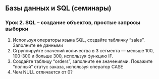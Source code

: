 ## Базы данных и SQL (семинары)
### Урок 2. SQL – создание объектов, простые запросы выборки<br>
1. Используя операторы языка SQL, создайте табличку “sales”. Заполните ее данными<br>
2. Сгруппируйте значений количества в 3 сегмента — меньше 100, 100-300 и больше 300, используя функцию IF.<br>
3. Создайте таблицу “orders”, заполните ее значениями. Покажите “полный” статус заказа, используя оператор CASE<br>
4. Чем NULL отличается от 0?
